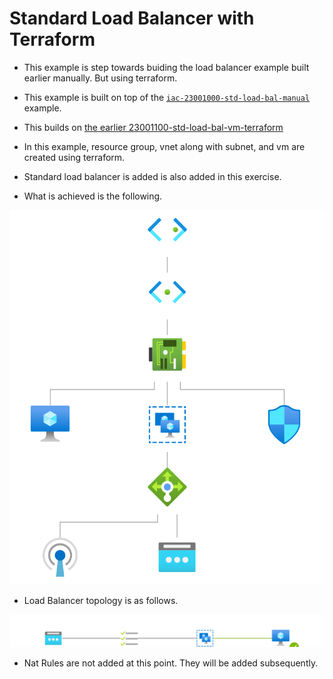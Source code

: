 # Standard Load Balancer with Terraform

- This example is step towards buiding the load balancer example built earlier manually. But using terraform.

- This example is built on top of the [`iac-23001000-std-load-bal-manual`](https://github.com/AvtsVivek/AzureWithTerraformAdvanced/tree/main/iac/23001000-std-load-bal-manual) example.

- This builds on [the earlier 23001100-std-load-bal-vm-terraform](https://github.com/AvtsVivek/AzureWithTerraformAdvanced/tree/main/iac/23001100-std-load-bal-vm-terraform)

- In this example, resource group, vnet along with subnet, and vm are created using terraform.

- Standard load balancer is added is also added in this exercise.

- What is achieved is the following.

![Vnet topology to be created](./topology.svg)

- Load Balancer topology is as follows.

![Vnet topology to be created](./LbTopology.svg)

- Nat Rules are not added at this point. They will be added subsequently.



